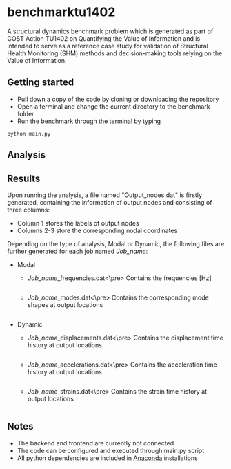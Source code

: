 # benchmarktu1402

A structural dynamics benchmark problem which is generated as part of COST Action TU1402 on 
Quantifying the Value of Information and is intended to serve as a reference case 
study for validation of Structural Health Monitoring (SHM) methods and decision-making tools 
relying on the Value of Information.

## Getting started

- Pull down a copy of the code by cloning or downloading the repository
- Open a terminal and change the current directory to the benchmark folder
- Run the benchmark through the terminal by typing
```
python main.py
```

## Analysis


## Results

Upon running the analysis, a file named "Output_nodes.dat" is firstly generated, containing the information
of output nodes and consisting of three columns:
- Column 1 stores the labels of output nodes
- Columns 2-3 store the corresponding nodal coordinates

Depending on the type of analysis, Modal or Dynamic, the following files are further generated for each 
job named *Job_name*:

- Modal 
  - *Job_name*_frequencies.dat<\pre>      Contains the frequencies \[Hz\]<pre>
  - *Job_name*_modes.dat<\pre>            Contains the corresponding mode shapes at output locations<pre>
 
- Dynamic
  - *Job_name*_displacements.dat<\pre>    Contains the displacement time history at output locations<pre>
  - *Job_name*_accelerations.dat<\pre>    Contains the acceleration time history at output locations<pre>
  - *Job_name*_strains.dat<\pre>          Contains the strain time history at output locations<pre>

## Notes

- The backend and frontend are currently not connected
- The code can be configured and executed through main.py script
- All python dependencies are included in [Anaconda](https://www.anaconda.com/distribution/) installations

